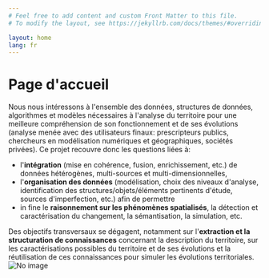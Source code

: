 ```yaml
---
# Feel free to add content and custom Front Matter to this file.
# To modify the layout, see https://jekyllrb.com/docs/themes/#overriding-theme-defaults

layout: home
lang: fr
---
```

# Page d'accueil

Nous nous intéressons à l'ensemble des données, structures de données, algorithmes et modèles nécessaires à
l'analyse du territoire pour une meilleure compréhension de son fonctionnement et de ses évolutions (analyse
menée avec des utilisateurs finaux: prescripteurs publics, chercheurs en modélisation numériques et
géographiques, sociétés privées). Ce projet recouvre donc les questions liées à:
<ul><li>l'<b>intégration</b> (mise en cohérence, fusion, enrichissement, etc.) de données hétérogènes, multi-sources
et multi-dimensionnelles,</li>
<li>l'<b>organisation des données</b> (modélisation, choix des niveaux d'analyse, identification des
structures/objets/éléments pertinents d'étude, sources d'imperfection, etc.) afin de permettre</li>
<li>in fine le <b>raisonnement sur les phénomènes spatialisés</b>, la détection et caractérisation du
changement, la sémantisation, la simulation, etc.</li>
</ul>
Des objectifs transversaux se dégagent, notamment sur l'<b>extraction et la structuration de connaissances</b>
concernant la description du territoire, sur les caractérisations possibles du territoire et de ses évolutions et la
réutilisation de ces connaissances pour simuler les évolutions territoriales.

<img src="https://www.umr-lastig.fr/strudel/assets/images/graphical_abstract.png" alt="No image"/>
